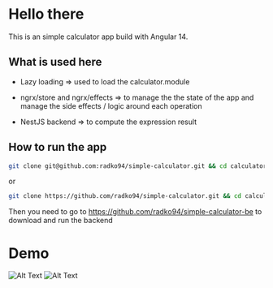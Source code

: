 # Hello there

This is an simple calculator app build with Angular 14.

## What is used here

- Lazy loading => used to load the calculator.module

- ngrx/store and ngrx/effects => to manage the the state of the app and manage the side effects / logic around each operation

- NestJS backend => to compute the expression result

## How to run the app

```bash
git clone git@github.com:radko94/simple-calculator.git && cd calculator && npm i && ng serve
```

or

```bash
git clone https://github.com/radko94/simple-calculator.git && cd calculator && npm i && ng serve
```

Then you need to go to https://github.com/radko94/simple-calculator-be to download and run the backend

# Demo

![Alt Text](https://giphy.com/gifs/4x4AvpmXJ4UDhv3zzF)
![Alt Text](https://giphy.com/gifs/5zLsG7oyg0BtPgeCSZ)
